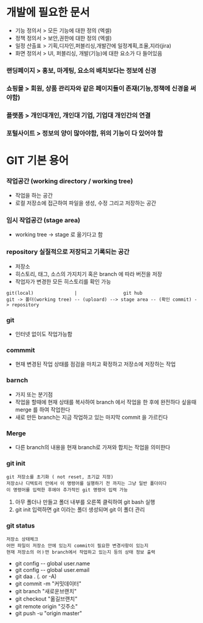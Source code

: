# 개발에 필요한 문서
-  기능 정의서 > 모든 기능에 대한 정의 (엑셀)
-  정책 정의서 > 보안,권한에 대한 정의 (엑셀)
-  일정 산출표 > 기획,디자인,퍼블리싱,개발간에 일정계획,조율,지라(jira)
-  화면 정의서 > UI, 퍼블리싱, 개발(기능)에 대한 요소가 다 들어있음

### 랜딩페이지 > 홍보, 마게팅, 요소의 배치보다는 정보에 신경
### 쇼핑몰 > 회원, 상품 관리자와 같은 페이지들이 존재(기능,정책에 신경을 써야함)
### 플랫폼 > 개인대개인, 개인대 기업, 기업대 개인간의 연결
### 포털사이트 > 정보의 양이 많아야함, 위의 기능이 다 있어야 함

# GIT 기본 용어
### 작업공간 (working directory / working tree)
- 작업을 하는 공간
- 로컬 저장소에 접근하여 파일을 생성, 수정 그리고 저장하는 공간
### 임시 작업공간 (stage area)
- working tree -> stage 로 옮기다고 함
### repository 실질적으로 저장되고 기록되는 공간
- 저장소
- 히스토리, 태그, 소스의 가지치기 혹은 branch 에 따라  버전을 저장
- 작업자가 변경한 모든 히스토리를 확인 가능
```
git(local)               |                 git hub
git -> 폴더(working tree) -- (uploard) --> stage area -- (확인 commit) -> repository
```
### git
- 인터넷 없이도 작업가능함
### commmit
- 현재 변경된 작업 상태를 점검을 마치고 확정하고 저장소에 저장하는 작업
### barnch
- 가지 또는 분기점
- 작업을 할때에 현재 상태를 복사하여 branch 에서 작업을 한 후에 완전하다 싶을때 merge 를 하여 작업한다
- 새로 만든 branch는 지금 작업하고 있는 마지막 commit 을 가르킨다
### Merge
- 다른 branch의 내용을 현재 branch로 가져와 합치는 작업을 의미한다
### git init
```
git 저장소를 초기화 ( not reset, 초기값 지정)
저장소나 디텍토리 안에서 이 명령어를 실행하기 전 까지는 그냥 일반 폴더이다
이 명령어를 입력한 후에야 추가적인 git 명령어 입력 가능
```
1. 아무 폴더나 만들고 폴더 내부를 오른쪽 클릭하여 git bash 실행
2. git init 입력하면 git 이라는 폴더 생성되며 git 이 폴더 관리

### git status
```
저장소 상태체크
어떤 파일이 저장소 안에 있는지 commit이 필요한 변경사항이 있는지
현재 저장소의 어ㅏ떤 branch에서 작업하고 있는지 등의 상태 정보 출력
```

- git config -- global user.name
- git config -- global user.email
- git daa . (. or -A)
- git commit -m "커밋데이터"
- git branch "새로운브랜치"
- git checkout "옮길브랜치"
- git remote origin "깃주소"
- git push -u "origin master"
